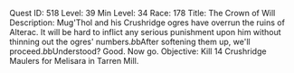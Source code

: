 Quest ID: 518
Level: 39
Min Level: 34
Race: 178
Title: The Crown of Will
Description: Mug'Thol and his Crushridge ogres have overrun the ruins of Alterac. It will be hard to inflict any serious punishment upon him without thinning out the ogres' numbers.$b$bAfter softening them up, we'll proceed.$b$bUnderstood? Good. Now go.
Objective: Kill 14 Crushridge Maulers for Melisara in Tarren Mill.
